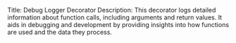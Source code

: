 Title: Debug Logger Decorator
Description: This decorator logs detailed information about function calls, including arguments and return values. It aids in debugging and development by providing insights into how functions are used and the data they process.
